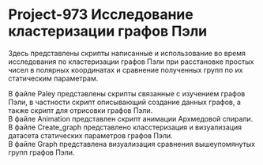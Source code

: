# Project-973 Исследование кластеризации графов Пэли

Здесь представлены скрипты написанные и использование во время исследования по кластеризации графов Пэли при расстановке простых чисел в полярных координатах и сравнение полученных групп по их статическим параметрам.

В файле Paley представлены скрипты связанные с изучением графов Пэли, в частности скрипт описывающий создание данных графов, а также скрипт для отрисовки графов Пэли.  
В файле Animation представлен скрипт анимации Архмедовой спирали.  
В файле Create_graph представлено класстеризация и визуализация датасета статических параметров графов Пэли.  
В файле Graph представлена визуализация сравнения вышеупомянутых групп графов Пэли.  
